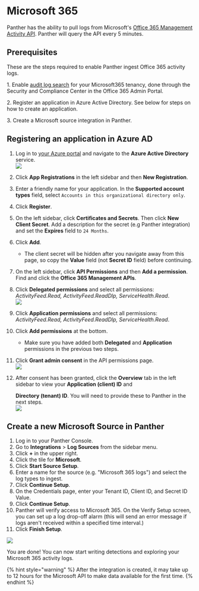 # Microsoft 365

Panther has the ability to pull logs from Microsoft's [Office 365 Management Activity API](https://docs.microsoft.com/en-us/office/office-365-management-api/office-365-management-activity-api-reference). Panther will query the API every 5 minutes.

## Prerequisites

These are the steps required to enable Panther ingest Office 365 activity logs.

1\. Enable [audit log search](https://docs.microsoft.com/en-us/microsoft-365/compliance/turn-audit-log-search-on-or-off?view=o365-worldwide#turn-on-audit-log-search) for your Microsoft365 tenancy, done through the Security and Compliance Center in the Office 365 Admin Portal.

2\. Register an application in Azure Active Directory. See below for steps on how to create an application.

3\. Create a Microsoft source integration in Panther.

## Registering an application in Azure AD

1. Log in to [your Azure portal](https://portal.azure.com) and navigate to the **Azure Active Directory** service.\
   ![](../../.gitbook/assets/select-azure.png)
2. Click **App Registrations** in the left sidebar and then **New Registration**.
3. Enter a friendly name for your application. In the **Supported account types** field, select `Accounts in this organizational directory only`.&#x20;
4. Click **Register**.
5. On the left sidebar, click **Certificates and Secrets**. Then click **New Client Secret**. Add a description for the secret (e.g Panther integration) and set the **Expires** field to `24 Months`.&#x20;
6. Click **Add**.&#x20;
   * The client secret will be hidden after you navigate away from this page, so copy the **Value** field (not **Secret ID** field) before continuing.
7. On the left sidebar, click **API Permissions** and then **Add a permission**. Find and click the **Office 365 Management APIs**.
8. Click **Delegated permissions** and select all permissions: _ActivityFeed.Read, ActivityFeed.ReadDlp, ServiceHealth.Read_.\
   ![](../../.gitbook/assets/o365-permissions.png)
9. Click **Application permissions** and select all permissions: _ActivityFeed.Read, ActivityFeed.ReadDlp, ServiceHealth.Read_.
10. Click **Add permissions** at the bottom.&#x20;
    * Make sure you have added both **Delegated** and **Application** permissions in the previous two steps.
11. Click **Grant admin consent** in the API permissions page.\
    ![](../../.gitbook/assets/grant-admin-consent.png)
12. After consent has been granted, click the **Overview** tab in the left sidebar to view your **Application (client) ID** and

    **Directory (tenant) ID**. You will need to provide these to Panther in the next steps.\
    ![](../../.gitbook/assets/o365-overview-ids.png)

## Create a new Microsoft Source in Panther

1. Log in to your Panther Console.
2. Go to **Integrations** > **Log Sources** from the sidebar menu.
3. Click **+** in the upper right.
4. Click the tile for **Microsoft**.
5. Click **Start Source Setup**.
6. Enter a name for the source (e.g. "Microsoft 365 logs") and select the log types to ingest.&#x20;
7. Click **Continue Setup**.
8. On the Credentials page, enter your Tenant ID, Client ID, and Secret ID Value.&#x20;
9. Click **Continue Setup**.&#x20;
10. Panther will verify access to Microsoft 365. On the Verify Setup screen, you can set up a log drop-off alarm (this will send an error message if logs aren't received within a specified time interval.)&#x20;
11. Click **Finish Setup**.

![ ](../../../../.gitbook/assets/microsoft-credentials.png)

You are done! You can now start writing detections and exploring your Microsoft 365 activity logs.

{% hint style="warning" %}
After the integration is created, it may take up to 12 hours for the Microsoft API to make data available for the first time.
{% endhint %}

